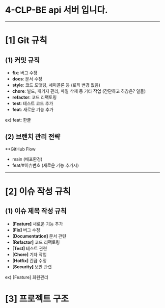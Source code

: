 # 4-CLP-BE api 서버 입니다.

---

# [1] Git 규칙

## (1) 커밋 규칙
* **fix**: 버그 수정
* **docs**: 문서 수정
* **style**: 코드 포맷팅, 세미콜론 등 (로직 변경 없음)
* **chore**: 빌드, 패키지 관리, 파일 삭제 등 기타 작업 (간단하고 하찮은? 일들)
* **refactor**: 코드 리팩토링
* **test**: 테스트 코드 추가
* **feat**: 새로운 기능 추가

ex) 
feat: 한글

## (2) 브랜치 관리 전략
**GitHub Flow
* main (배포환경)
* feat/#이슈번호 (새로운 기능 추가시)


---

# [2] 이슈 작성 규칙

## (1) 이슈 제목 작성 규칙
* **[Feature]** 새로운 기능 추가
* **[Fix]** 버그 수정 
* **[Documentation]** 문서 관련
* **[Refactor]** 코드 리팩토링
* **[Test]** 테스트 관련
* **[Chore]** 기타 작업
* **[Hotfix]** 긴급 수정
* **[Security]** 보안 관련

ex) 
[Feature] 회원관리

# [3] 프로젝트 구조
```

```


